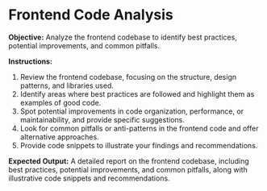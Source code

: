 # Frontend Code Analysis

**Objective:** Analyze the frontend codebase to identify best practices, potential improvements, and common pitfalls.

**Instructions:**
1. Review the frontend codebase, focusing on the structure, design patterns, and libraries used.
2. Identify areas where best practices are followed and highlight them as examples of good code.
3. Spot potential improvements in code organization, performance, or maintainability, and provide specific suggestions.
4. Look for common pitfalls or anti-patterns in the frontend code and offer alternative approaches.
5. Provide code snippets to illustrate your findings and recommendations.

**Expected Output:** A detailed report on the frontend codebase, including best practices, potential improvements, and common pitfalls, along with illustrative code snippets and recommendations.
